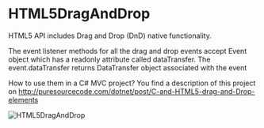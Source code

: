 # HTML5DragAndDrop
HTML5 API includes Drag and Drop (DnD) native functionality.

The event listener methods for all the drag and drop events accept Event object which has a readonly attribute called dataTransfer. The event.dataTransfer returns DataTransfer object associated with the event 

How to use them in a C# MVC project? You find a description of this project on http://puresourcecode.com/dotnet/post/C-and-HTML5-drag-and-Drop-elements

![HTML5DragAndDrop](http://puresourcecode.com/dotnet/image.axd?picture=DragAndDrop_App_thumb_1.png)

